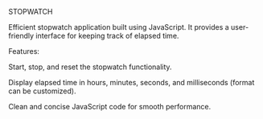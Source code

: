 STOPWATCH 

Efficient stopwatch application built using JavaScript. It provides a user-friendly interface for keeping track of elapsed time.

Features:

Start, stop, and reset the stopwatch functionality.

Display elapsed time in hours, minutes, seconds, and milliseconds (format can be customized).

Clean and concise JavaScript code for smooth performance.
